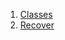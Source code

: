

1. [Classes](views_pre_auth_screens_recover/views_pre_auth_screens_recover-library.html#classes)
2. [Recover](views_pre_auth_screens_recover/Recover-class.html)
